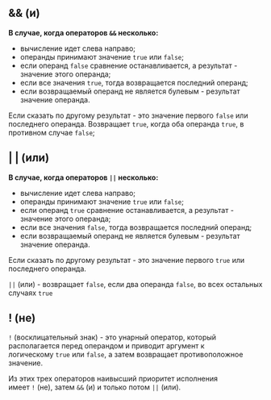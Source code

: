 
## && (и)
**В случае, когда операторов `&&` несколько:**

-   вычисление идет слева направо;
-   операнды принимают значение `true` или `false`;
-   если операнд `false` сравнение останавливается, а результат - значение этого операнда;
-   если все значения `true`, тогда возвращается последний операнд;
-   если возвращаемый операнд не является булевым - результат значение операнда.

Если сказать по другому результат - это значение первого `false` или последнего операнда.
Возвращает `true`, когда оба операнда `true`, в противном случае `false`;



## | | (или) 
**В случае, когда операторов `||` несколько:**

-   вычисление идет слева направо;
-   операнды принимают значение `true` или `false`;
-   если операнд `true` сравнение останавливается, а результат - значение этого операнда;
-   если все значения `false`, тогда возвращается последний операнд;
-   если возвращаемый операнд не является булевым - результат значение операнда.

Если сказать по другому результат - это значение первого `true` или последнего операнда.

`||` (или) - возвращает `false`, если два операнда `false`, во всех остальных случаях `true`

## ! (не)
`!` (восклицательный знак) - это унарный оператор, который располагается перед операндом и приводит аргумент к логическому `true` или `false`, а затем возвращает противоположное значение.



Из этих трех операторов наивысший приоритет исполнения имеет `!` (не), затем `&&` (и) и только потом `||` (или).




